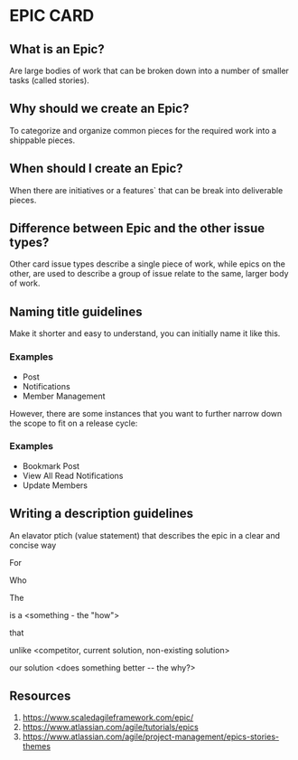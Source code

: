 # EPIC CARD
## What is an Epic?
Are large bodies of work that can be broken down into a number of smaller tasks (called stories).

## Why should we create an Epic?
To categorize and organize common pieces for the required work into a shippable pieces.

## When should I create an Epic?
When there are initiatives or a features` that can be break into deliverable pieces.

## Difference between Epic and the other issue types?
Other card issue types describe a single piece of work, while epics on the other, are used to describe a group of issue relate to the same, larger body of work.

## Naming title guidelines
Make it shorter and easy to understand, you can initially name it like this.

### Examples
- Post
- Notifications
- Member Management 

However, there are some instances that you want to further narrow down the scope to fit on a release cycle:

### Examples
- Bookmark Post
- View All Read Notifications
- Update Members

## Writing a description guidelines
An elavator ptich (value statement) that describes the epic in a clear and concise way

For  <customers>

Who <do something>

The <solution>

is a <something - the "how">

that <provides this value>

unlike <competitor, current solution, non-existing solution>

our solution <does something better -- the why?>

## Resources
1. https://www.scaledagileframework.com/epic/
2. https://www.atlassian.com/agile/tutorials/epics
3. https://www.atlassian.com/agile/project-management/epics-stories-themes
